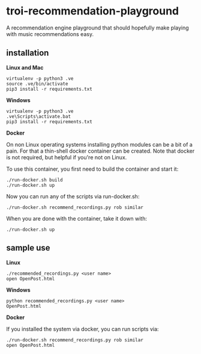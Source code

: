 # troi-recommendation-playground

A recommendation engine playground that should hopefully make playing with music recommendations easy.

## installation


**Linux and Mac**
```
virtualenv -p python3 .ve
source .ve/bin/activate
pip3 install -r requirements.txt
```

**Windows**
```
virtualenv -p python3 .ve
.ve\Scripts\activate.bat
pip3 install -r requirements.txt
```

**Docker**

On non Linux operating systems installing python modules can be a bit of a pain. For that a thin-shell docker
container can be created. Note that docker is not required, but helpful if you're not on Linux.

To use this container, you first need to build the container and start it:

```
./run-docker.sh build
./run-docker.sh up
```

Now you can run any of the scripts via run-docker.sh:

```
./run-docker.sh recommend_recordings.py rob similar
```

When you are done with the container, take it down with:

```
./run-docker.sh up
```


## sample use

**Linux**
```
./recommended_recordings.py <user name>
open OpenPost.html
```

**Windows**
```
python recommended_recordings.py <user name>
OpenPost.html
```

**Docker**

If you installed the system via docker, you can run scripts via:

```
./run-docker.sh recommend_recordings.py rob similar
open OpenPost.html
```
